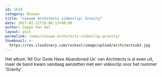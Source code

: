 ```yaml
---
id: 1629
category: Nieuws
title: "nieuwe Architects videoclip: Gravity"
date: 2017-02-21T19:06:13+00:00
author: Seppe Van Ael
layout: post
permalink: /news/nieuwe-architects-videoclip-gravity/
thumbnail: >-
  https://res.cloudinary.com/rockxxl/image/upload/architectsuk2.jpg
---
```

Het album 'All Our Gods Have Abandoned Us' van Architects is al even uit, maar de band kwam vandaag aanzetten met een videoclip voor het nummer 'Gravity'.
